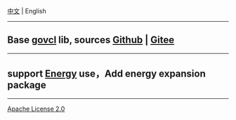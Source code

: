 [中文](README.zh_CN.md) |  English

---

## Base [govcl](https://gitee.com/ying32/govcl/) lib, sources [Github](https://github.com/energye/golcl) | [Gitee](https://gitee.com/ying32/govcl)

----

## support [Energy](https://github.com/energye/energy) use，Add energy expansion package

----
[Apache License 2.0](https://github.com/energye/golcl/blob/master/LICENSE)
